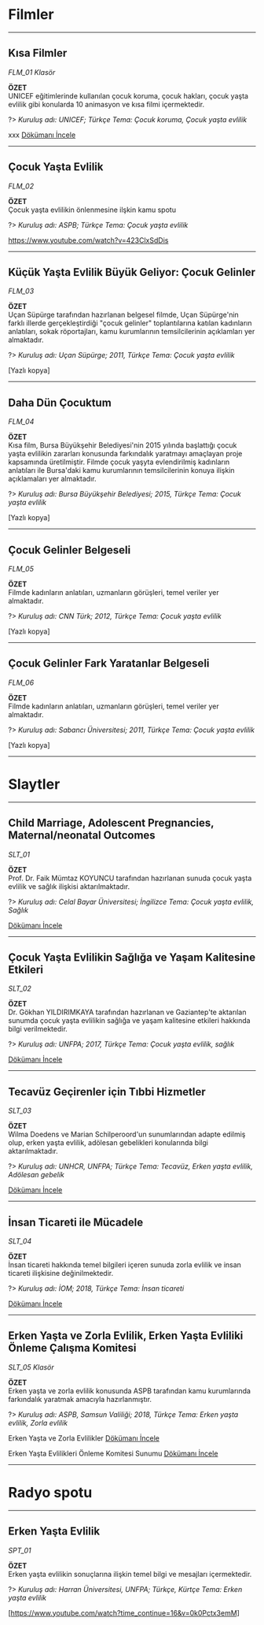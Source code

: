 # Filmler
***

## Kısa Filmler
*FLM_01 Klasör*  

**ÖZET**  
 UNICEF eğitimlerinde kullanılan çocuk koruma, çocuk hakları, çocuk yaşta evlilik gibi konularda 10 animasyon ve kısa filmi içermektedir.

?> *Kuruluş adı: UNICEF; Türkçe Tema: Çocuk koruma, Çocuk yaşta evlilik*  

xxx [Dökümanı İncele](xxx ':ignore')

***

## Çocuk Yaşta Evlilik
*FLM_02*

**ÖZET**  
Çocuk yaşta evlilikin önlenmesine ilşkin kamu spotu

?> *Kuruluş adı: ASPB; Türkçe Tema: Çocuk yaşta evlilik*

https://www.youtube.com/watch?v=423ClxSdDis

***

## Küçük Yaşta Evlilik Büyük Geliyor: Çocuk Gelinler
*FLM_03*

**ÖZET**  
Uçan Süpürge tarafından hazırlanan belgesel filmde, Uçan Süpürge'nin farklı illerde gerçekleştirdiği "çocuk gelinler" toplantılarına katılan kadınların anlatıları, sokak röportajları, kamu kurumlarının temsilcilerinin açıklamları yer almaktadır.

?> *Kuruluş adı: Uçan Süpürge; 2011, Türkçe Tema: Çocuk yaşta evlilik*

[Yazlı kopya]

***

## Daha Dün Çocuktum
*FLM_04*

**ÖZET**  
Kısa film, Bursa Büyükşehir Belediyesi'nin 2015 yılında başlattığı çocuk yaşta evlilikin zararları konusunda farkındalık yaratmayı amaçlayan proje kapsamında üretilmiştir. Filmde çocuk yaşyta evlendirilmiş kadınların anlatıları ile Bursa'daki kamu kurumlarının temsilcilerinin konuya ilişkin açıklamaları yer almaktadır.

?> *Kuruluş adı: Bursa Büyükşehir Belediyesi; 2015, Türkçe Tema: Çocuk yaşta evlilik*

[Yazlı kopya]

***

## Çocuk Gelinler Belgeseli
*FLM_05*

**ÖZET**  
Filmde kadınların anlatıları, uzmanların görüşleri, temel veriler yer almaktadır.

?> *Kuruluş adı: CNN Türk; 2012, Türkçe Tema: Çocuk yaşta evlilik*

[Yazlı kopya]

***

## Çocuk Gelinler Fark Yaratanlar Belgeseli
*FLM_06*

**ÖZET**  
Filmde kadınların anlatıları, uzmanların görüşleri, temel veriler yer almaktadır.

?> *Kuruluş adı: Sabancı Üniversitesi; 2011, Türkçe Tema: Çocuk yaşta evlilik*

[Yazlı kopya]

***
# Slaytler
***

## Child Marriage, Adolescent Pregnancies, Maternal/neonatal Outcomes 
*SLT_01*

**ÖZET**  
Prof. Dr. Faik Mümtaz KOYUNCU tarafından hazırlanan sunuda çocuk yaşta evlilik ve sağlık ilişkisi aktarılmaktadır.

?> *Kuruluş adı: Celal Bayar Üniversitesi; İngilizce Tema: Çocuk yaşta evlilik, Sağlık*

[Dökümanı İncele](downloads\SLT\SLT_01.pdf ':ignore')

***

## Çocuk Yaşta Evlilikin Sağlığa ve Yaşam Kalitesine Etkileri
*SLT_02*

**ÖZET**  
Dr. Gökhan YILDIRIMKAYA tarafından hazırlanan ve Gaziantep'te aktarılan sunumda çocuk yaşta evlilikin sağlığa ve yaşam kalitesine etkileri hakkında bilgi verilmektedir.

?> *Kuruluş adı: UNFPA; 2017, Türkçe Tema: Çocuk yaşta evlilik, sağlık*

[Dökümanı İncele](downloads\SLT\SLT_02.pdf ':ignore')

***

## Tecavüz Geçirenler için Tıbbi Hizmetler
*SLT_03*

**ÖZET**  
Wilma Doedens ve Marian Schilperoord'un sunumlarından adapte edilmiş olup, erken yaşta evlilik, adölesan gebelikleri konularında bilgi aktarılmaktadır.

?> *Kuruluş adı: UNHCR, UNFPA; Türkçe Tema: Tecavüz, Erken yaşta evlilik, Adölesan gebelik*

[Dökümanı İncele](downloads\SLT\SLT_03.pdf ':ignore')

***

## İnsan Ticareti ile Mücadele
*SLT_04*

**ÖZET**  
İnsan ticareti hakkında temel bilgileri içeren sunuda zorla evlilik ve insan ticareti ilişkisine değinilmektedir.

?> *Kuruluş adı: İOM; 2018, Türkçe Tema: İnsan ticareti*

[Dökümanı İncele](downloads\SLT\SLT_04.pdf ':ignore')

***

## Erken Yaşta ve Zorla Evlilik, Erken Yaşta Evliliki Önleme Çalışma Komitesi
*SLT_05 Klasör*  

**ÖZET**  
 Erken yaşta ve zorla evlilik konusunda ASPB tarafından kamu kurumlarında farkındalık yaratmak amacıyla hazırlanmıştır.

?> *Kuruluş adı: ASPB, Samsun Valiliği; 2018, Türkçe Tema: Erken yaşta evlilik, Zorla evlilik*  

Erken Yaşta ve Zorla Evlilikler [Dökümanı İncele](downloads\SLT\SLT_5\Erken-Evlilik-Sunum2.pdf ':ignore')

Erken Yaşta Evlilikleri Önleme Komitesi Sunumu [Dökümanı İncele](downloads\SLT\SLT_5\Erken-Yasta-Evlilikleri-Onleme-Komitesi-Sunumu-Agustos-2017_hicran.pdf ':ignore')

***

# Radyo spotu
***

## Erken Yaşta Evlilik 
*SPT_01*

**ÖZET**  
Erken yaşta evlilikin sonuçlarına ilişkin temel bilgi ve mesajları içermektedir.

?> *Kuruluş adı: Harran Üniversitesi, UNFPA; Türkçe, Kürtçe Tema: Erken yaşta evlilik*

[https://www.youtube.com/watch?time_continue=16&v=0k0Pctx3emM]
